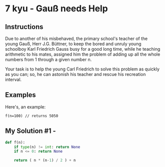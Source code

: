 # 7 kyu - Gauß needs Help
## Instructions
Due to another of his misbehaved, the primary school's teacher of the young Gauß, Herr J.G. Büttner, to keep the bored and unruly young schoolboy Karl Friedrich Gauss busy for a good long time, while he teaching arithmetic to his mates, assigned him the problem of adding up all the whole numbers from 1 through a given number n.

Your task is to help the young Carl Friedrich to solve this problem as quickly as you can; so, he can astonish his teacher and rescue his recreation interval.

## Examples
Here's, an example:
```
f(n=100) // returns 5050
```

## My Solution #1 - 
```python
def f(n):
    if type(n) != int: return None
    if n <= 0: return None

    return ( n * (n-1) / 2 ) + n
```